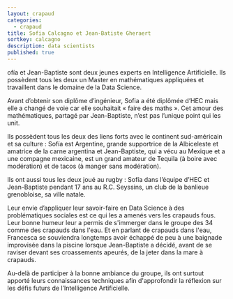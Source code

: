 ```yaml
---
layout: crapaud
categories:
  - crapaud
title: Sofia Calcagno et Jean-Batiste Gheraert
sortkey: calcagno
description: data scientists
published: true
---
```


ofía et Jean-Baptiste sont deux jeunes experts en Intelligence Artificielle. Ils possèdent tous les deux un Master en mathématiques appliquées et travaillent dans le domaine de la Data Science.

Avant d’obtenir son diplôme d’ingénieur, Sofia a été diplômée d’HEC mais elle a changé de voie car elle souhaitait « faire des maths ». Cet amour des mathématiques, partagé par Jean-Baptiste, n’est pas l’unique point qui les unit.

Ils possèdent tous les deux des liens forts avec le continent sud-américain et sa culture : Sofía est Argentine, grande supportrice de la Albiceleste et amatrice de la carne argentina et Jean-Baptiste, qui a vécu au Mexique et a une compagne mexicaine, est un grand amateur de Tequila (à boire avec modération) et de tacos (à manger sans modération).

Ils ont aussi tous les deux joué au rugby : Sofía dans l’équipe d’HEC et Jean-Baptiste pendant 17 ans au R.C. Seyssins, un club de la banlieue grenobloise, sa ville natale.

Leur envie d’appliquer leur savoir-faire en Data Science à des problématiques sociales est ce qui les a amenés vers les crapauds fous. Leur bonne humeur leur a permis de s'immerger dans le groupe des 34 comme des crapauds dans l'eau. Et en parlant de crapauds dans l'eau, Francesca se souviendra longtemps avoir échappé de peu à une baignade improvisée dans la piscine lorsque Jean-Baptiste a décidé, avant de se raviser devant ses croassements apeurés, de la jeter dans la mare à crapauds. 

Au-delà de participer à la bonne ambiance du groupe, ils ont surtout apporté leurs connaissances techniques afin d'approfondir la réflexion sur les défis futurs de l’Intelligence Artificielle.
